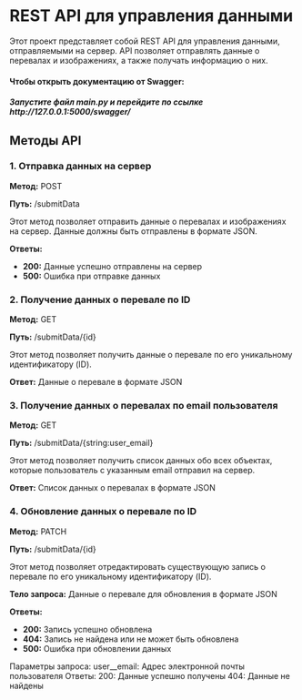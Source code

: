  <h1>REST API для управления данными</h1>
    <p>Этот проект представляет собой REST API для управления данными, отправляемыми на сервер. API позволяет отправлять данные о перевалах и изображениях, а также получать информацию о них.</p>

  <h4>Чтобы открыть документацию от Swagger:</h4> 
  <h5>Запустите файл main.py и перейдите по ссылке http://127.0.0.1:5000/swagger/</h5>

   <h2>Методы API</h2>

  <h3>1. Отправка данных на сервер</h3>
  <p><strong>Метод:</strong> POST</p>
  <p><strong>Путь:</strong> /submitData</p>
  <p>Этот метод позволяет отправить данные о перевалах и изображениях на сервер. Данные должны быть отправлены в формате JSON.</p>


  <p><strong>Ответы:</strong></p>
    <ul>
        <li><strong>200:</strong> Данные успешно отправлены на сервер</li>
        <li><strong>500:</strong> Ошибка при отправке данных</li>
    </ul>
  <h3>2. Получение данных о перевале по ID</h3>
<p><strong>Метод:</strong> GET</p>
<p><strong>Путь:</strong> /submitData/{id}</p>
<p>Этот метод позволяет получить данные о перевале по его уникальному идентификатору (ID).</p>
<p><strong>Ответ:</strong> Данные о перевале в формате JSON</p>

<h3>3. Получение данных о перевалах по email пользователя</h3>
<p><strong>Метод:</strong> GET</p>
<p><strong>Путь:</strong> /submitData/{string:user_email}</p>
<p>Этот метод позволяет получить список данных обо всех объектах, которые пользователь с указанным email отправил на сервер.</p>
<p><strong>Ответ:</strong> Список данных о перевалах в формате JSON</p>

<h3>4. Обновление данных о перевале по ID</h3>
<p><strong>Метод:</strong> PATCH</p>
<p><strong>Путь:</strong> /submitData/{id}</p>
<p>Этот метод позволяет отредактировать существующую запись о перевале по его уникальному идентификатору (ID).</p>
<p><strong>Тело запроса:</strong> Данные о перевале для обновления в формате JSON</p>
<p><strong>Ответы:</strong></p>
<ul>
    <li><strong>200:</strong> Запись успешно обновлена</li>
    <li><strong>404:</strong> Запись не найдена или не может быть обновлена</li>
    <li><strong>500:</strong> Ошибка при обновлении данных</li>
</ul>

Параметры запроса:
user__email: Адрес электронной почты пользователя
Ответы:
200: Данные успешно получены
404: Данные не найдены

